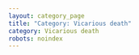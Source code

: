 ```yaml
---
layout: category_page
title: "Category: Vicarious death"
category: Vicarious death
robots: noindex
---
```

